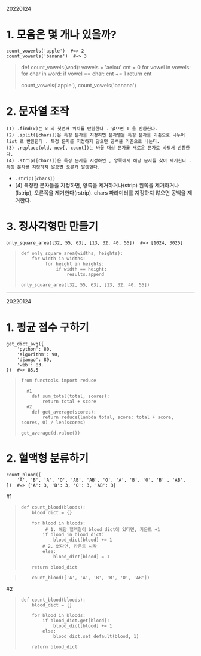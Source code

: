 20220124

# 1. 모음은 몇 개나 있을까?
    count_vowerls('apple')  #=> 2
    count_vowerls('banana')  #=> 3

> def count_vowels(wod):
>     vowels = 'aeiou'
>     cnt = 0
>     for vowel in vowels:
>         for char in word:
>             if vowel == char:
>                 cnt += 1
>        return cnt
>   
> count_vowels('apple'), count_vowels('banana')

# 2. 문자열 조작
    (1) .find(x)는 x 의 첫번째 위치를 반환한다 . 없으면 1 을 반환한다.
    (2) .split([chars])은 특정 문자를 지정하면 문자열을 특정 문자를 기준으로 나누어 list 로 반환한다 . 특정 문자를 지정하지 않으면 공백을 기준으로 나눈다.
    (3) .replace(old, new[, count])는 바꿀 대상 문자를 새로운 문자로 바꿔서 반환한다.
    (4) .strip([chars])은 특정 문자를 지정하면 , 양쪽에서 해당 문자를 찾아 제거한다 . 특정 문자를 지정하지 않으면 오류가 발생한다.

* `.strip([chars])`
* (4) 특정한 문자들을 지정하면, 양쪽을 제거하거나(strip) 왼쪽을 제거하거나(lstrip), 오른쪽을 제거한다(rstrip). chars 파라미터를 지정하지 않으면 공백을 제거한다.

# 3. 정사각형만 만들기
    only_square_area([32, 55, 63], [13, 32, 40, 55])  #=> [1024, 3025]

>     def only_square_area(widths, heights):
>         for width in widths:
>              for height in heights:
>                  if width == height:
>                      results.append
>
>     only_square_area([32, 55, 63], [13, 32, 40, 55])


* * *
20220124

# 1. 평균 점수 구하기
    get_dict_avg({
        'python': 80,
        'algorithm': 90,
        'django': 89,
        'web': 83.
    })  #=> 85.5

>     from functools import reduce
> 
>       #1
>         def sum_total(total, scores):
>             return total + score
>       #2
>         def get_average(scores):
>             return reduce(lambda total, score: total + score, scores, 0) / len(scores)
> 
>     get_average(d.value())


# 2. 혈액형 분류하기
    count_blood([
        'A', 'B', 'A', 'O', 'AB', 'AB', 'O', 'A', 'B', 'O', 'B' , 'AB',
    ])  #=> {'A': 3, 'B': 3, 'O': 3, 'AB': 3}


#1
>     def count_blood(bloods):
>         blood_dict = {}
> 
>         for blood in bloods:
>              # 1. 해당 혈액형이 blood_dict에 있다면, 카운트 +1
>             if blood in blood_dict:
>                 blood_dict[blood] += 1
>             # 2. 없다면, 카운트 시작
>             else:
>                 blood_dict[blood] = 1
>
>         return blood_dict

>         count_blood(['A', 'A', 'B', 'B', 'O', 'AB']) 

#2
>     def count_blood(bloods):
>         blood_dict = {}
>   
>         for blood in bloods:
>             if blood_dict.get[blood]:
>                 blood_dict[blood] += 1
>             else:
>                 blood_dict.set_default(blood, 1)
> 
>         return blood_dict